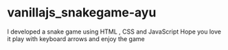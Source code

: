 # vanillajs_snakegame-ayu
 I developed a snake game using HTML , CSS and JavaScript Hope you love it play with keyboard arrows and enjoy the game 
